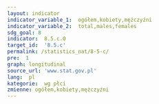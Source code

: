 ```yaml
---
layout: indicator
indicator_variable_1:  ogółem,kobiety,mężczyźni
indicator_variable_2:  total,males,females
sdg_goal: 8
indicator:  8.5.c.0
target_id:  '8.5.c'
permalink: /statistics_nat/8-5-c/
pre:  1
graph: longitudinal
source_url: 'www.stat.gov.pl'
lang:  pl
kategorie:  wg płci
zmienne: ogółem,kobiety,mężczyźni
---
```


